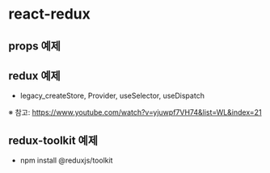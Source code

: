 # react-redux
## props 예제
## redux 예제
+ legacy_createStore, Provider, useSelector, useDispatch

※ 참고: https://www.youtube.com/watch?v=yjuwpf7VH74&list=WL&index=21

## redux-toolkit 예제
+ npm install @reduxjs/toolkit
